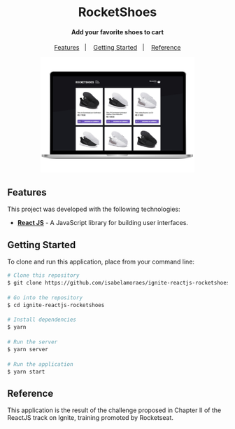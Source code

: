 <h1 align="center">
  RocketShoes
</h1>

<h4 align="center">
  Add your favorite shoes to cart
</h4>

<p align="center">
  <a href="#features">Features</a>&nbsp;&nbsp;&nbsp;|&nbsp;&nbsp;&nbsp;
  <a href="#getting-started">Getting Started</a>&nbsp;&nbsp;&nbsp;|&nbsp;&nbsp;&nbsp;
  <a href="#reference">Reference</a>
</p>

<p align="center">
  <img alt="Application Demo" src="https://github.com/isabelamoraes/ignite-reactjs-rocketshoes/blob/main/demo/web.jpg?raw=true" width="70%">
</p>

## Features

This project was developed with the following technologies:

- **[React JS](https://reactjs.org/)** - A JavaScript library for building user interfaces.

## Getting Started

To clone and run this application, place from your command line:

```bash
# Clone this repository
$ git clone https://github.com/isabelamoraes/ignite-reactjs-rocketshoes.git

# Go into the repository
$ cd ignite-reactjs-rocketshoes

# Install dependencies
$ yarn

# Run the server
$ yarn server

# Run the application
$ yarn start

```

## Reference

This application is the result of the challenge proposed in Chapter II of the ReactJS track on Ignite, training promoted by Rocketseat.
